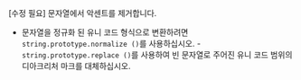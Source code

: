 [수정 필요]
문자열에서 악센트를 제거합니다.

- 문자열을 정규화 된 유니 코드 형식으로 변환하려면`string.prototype.normalize ()`를 사용하십시오.
-`string.prototype.replace ()`를 사용하여 빈 문자열로 주어진 유니 코드 범위의 디아크리처 마크를 대체하십시오.